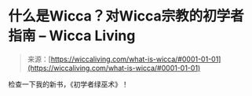 <!--yml

category: 未分类

date: 2024-06-12 18:26:23

-->

# 什么是Wicca？对Wicca宗教的初学者指南 – Wicca Living

> 来源：[https://wiccaliving.com/what-is-wicca/#0001-01-01](https://wiccaliving.com/what-is-wicca/#0001-01-01)

检查一下我的新书，《初学者绿巫术》！
